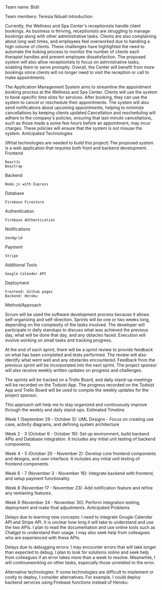 Team name: Bidii

Team members: Teresia Nduati
Introduction

Currently, the Wellness and Spa Center's receptionists handle client bookings. As business is thriving, receptionists are struggling to manage bookings along with other administrative tasks. Clients are also complaining about long wait times, and employees feel overworked due to handling a high volume of clients. These challenges have highlighted the need to automate the boking process to monitor the number of clients each therapist handles and prevent employee dissatisfaction. The proposed system will also allow receptionists to focus on admnistrative tasks, enabling them to serve promptly. Overall, the Center will benefit from more bookings since clients will no longer need to visit the reception or call to make appointments.

The Application Management System aims to streamline the appointment booking process at the Wellness and Spa Center. Clients will use the system to book specific time slots for services. After booking, they can use the system to cancel or reschedule their appointments. The system will also send notifications about upcoming appointments, helping to minimize cancellations by keeping clients updated.Cancellation and rescheduling will adhere to the company's policies, ensuring that last-minute cancellations, such as those made a some few hours before an appointment, may incur charges. These policies will ensure that the system is not misuse the system.
Anticipated Technologies

(What technologies are needed to build this project) The proposed system is a web application that requires both front and backend development. Frontend

    ReactJs
    Boostrap

Backend

    Node.js with Express

Database

    Firebase Firestore

Authentication

    Firebase AUthentication

Notifications

    Sendgrid

Payment

    Stripe

Additional Tools

    Google Calender API

Deployment

    Frontend: Github pages
    Backend: Heroku

Method/Approach

Scrum will be used the software development process because it allows self-organizing and self-direction. Sprints will be one or two weeks long, depending on the complexity of the tasks involved. The developer will participate in daily standups to discuss what was achieved the previous day, what will be done that day, and any obtacles faced. Execution will involve working on small tasks and tracking progress.

At the end of each sprint, there will be a sprint review to provide feedback on what has been completed and tests performed. The review will also identify what went well and any obstacles encountered. Feedback from the previous sprint will be incorporated into the next sprint. The project sponsor will also receive weekly written updates on progress and challenges.

The sprints will be tracked on a Trello Board, and daily stand-up meetings will be recorded on the Todoist App. The progress recorded on the Todoist App and Trello Board will be used to compile the weekly updates for the project sponsor.

This approach will help me to stay organized and continuously improve through the weekly and daily stand-ups.
Estimated Timeline

Week 1 (September 29 - October 5): UML Designs - Focus on creating use case, activity diagrams, and defining system architecture

Week 2 - 3 (October 6 - October 19): Set up environment, build backend APIs and Database integration. It includes any initial unit testing of backend components.

Week 4 - 5 (October 20 - November 2): Develop core frontend components and designs, and user interface. It includes any initial unit testing of frontend components.

Week 6 - 7 (November 3 - November 16): Integrate backend with frontend, and setup payment functionality.

Week 8 (November 17 - November 23): Add notification feature and refine any remianing features.

Week 9 (November 24 - November 30): Perform integration testing, deployment and make final adjustments.
Anticipated Problems

Delays due to learning new concepts: I need to integrate Google Calender API and Stripe API. It is unclear how long it will take to understand and use the two APIs. I plan to read the documentation and use online tools such as Chatgpt to understand their usage. I may also seek help from colleagues who are experienced with these APIs.

Delays due to debugging errors: I may encounter errors that will take longer than expected to debug. I plan to look for solutions online and seek help from colleagues if an error takes more than a week to resolve. Meanwhile, I will continueworking on other tasks, especially those unrelated to the error.

Alternative technologies: If some technologies are difficult to implement or costly to deploy, I consider alternatives. For example, I could deploy backend services using Firebase functions instead of Heroku.
